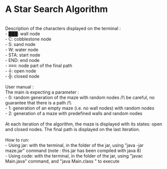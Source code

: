 # A Star Search Algorithm
</br>
Description of the characters displayed on the terminal :</br>
- ███: wall node</br>
- C: cobblestone node</br>
- S: sand node</br>
- W: water node</br>
- STA: start node</br>
- END: end node</br>
- ≡≡≡: node part of the final path</br>
- ┼: open node</br>
- ╬: closed node</br>
</br>
User manual :</br>
The main is expecting a parameter :</br>
- 0: random generation of the maze with random nodes /!\ be careful, no guarantee that there is a path /!\</br>
- 1: generation of an empty maze (i.e. no wall nodes) with random nodes</br>
- 2: generation of a maze with predefined walls and random nodes</br>
</br>
At each iteration of the algorithm, the maze is displayed with its states: open and closed nodes. The final path is displayed on the last iteration.</br>
</br>
How to run:</br>
- Using jar: with the terminal, in the folder of the jar, using "java -jar maze.jar" command (note : this jar has been compiled with java 8)</br>
- Using code: with the terminal, in the folder of the jar, using "javac Main.java" command, and "java Main.class <maze number>" to execute
